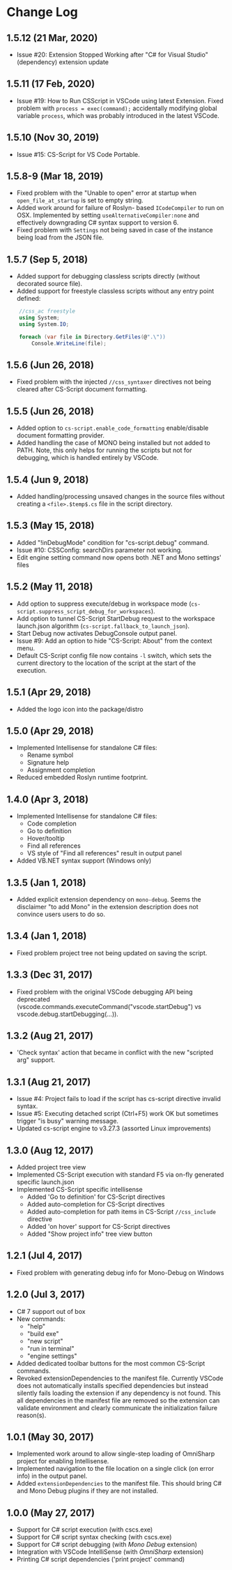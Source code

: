 # Change Log

## 1.5.12 (21 Mar, 2020)

- Issue #20: Extension Stopped Working after "C# for Visual Studio" (dependency) extension update

## 1.5.11 (17 Feb, 2020)

- Issue #19: How to Run CSScript in VSCode using latest Extension.
  Fixed problem with `process = exec(command);` accidentally modifying global variable `process`, which was probably introduced in the latest VSCode.

## 1.5.10 (Nov 30, 2019)

- Issue #15: CS-Script for VS Code Portable.

## 1.5.8-9 (Mar 18, 2019)

- Fixed problem with the "Unable to open" error at startup when `open_file_at_startup` is set to empty string.
- Added work around for failure of Roslyn- based `ICodeCompiler` to run on OSX.  Implemented by setting `useAlternativeCompiler:none` and effectively downgrading C# syntax support to version 6.
- Fixed problem with `Settings` not being saved in case of the instance being load from the JSON file.

## 1.5.7 (Sep 5, 2018)

- Added support for debugging classless scripts directly (without decorated source file).
- Added support for freestyle classless scripts without any entry point defined:

```C#
    //css_ac freestyle
    using System;
    using System.IO;

    foreach (var file in Directory.GetFiles(@".\"))
        Console.WriteLine(file);
```

## 1.5.6 (Jun 26, 2018)

- Fixed problem with the injected `//css_syntaxer` directives not being cleared after CS-Script document formatting.

## 1.5.5 (Jun 26, 2018)

- Added option to `cs-script.enable_code_formatting` enable/disable document formatting provider.
- Added handling the case of MONO being installed but not added to PATH. Note, this only helps for running the scripts but not for debugging, which is handled entirely by VSCode. 

## 1.5.4 (Jun 9, 2018)

- Added handling/processing unsaved changes in the source files without creating a `<file>.$temp$.cs` file in the script directory. 

## 1.5.3 (May 15, 2018)

- Added "!inDebugMode" condition for "cs-script.debug" command.
- Issue #10: CSSConfig: searchDirs parameter not working. 
- Edit engine setting command now opens both .NET and Mono settings' files  

## 1.5.2 (May 11, 2018)

- Add option to suppress execute/debug in workspace mode (`cs-script.suppress_script_debug_for_workspaces`).
- Add option to tunnel CS-Script StartDebug request to the workspace launch.json algorithm (`cs-script.fallback_to_launch_json`).
- Start Debug now activates DebugConsole output panel.
- Issue #9: Add an option to hide "CS-Script: About" from the context menu.
- Default CS-Script config file now contains `-l` switch, which sets the current directory to the location of the script at the start of the execution.

## 1.5.1 (Apr 29, 2018)

- Added the logo icon into the package/distro

## 1.5.0 (Apr 29, 2018)

- Implemented Intellisense for standalone C# files:
  - Rename symbol
  - Signature help
  - Assignment completion
- Reduced embedded Roslyn runtime footprint.

## 1.4.0 (Apr 3, 2018)

- Implemented Intellisense for standalone C# files:
  - Code completion
  - Go to definition
  - Hover/tooltip
  - Find all references
  - VS style of "Find all references" result in output panel
- Added VB.NET syntax support (Windows only)

## 1.3.5 (Jan 1, 2018)

- Added explicit extension dependency on `mono-debug`. Seems the disclaimer "to add Mono" in the extension description does not convince users users to do so.

## 1.3.4 (Jan 1, 2018)

- Fixed problem project tree not being updated on saving the script.

## 1.3.3 (Dec 31, 2017)

- Fixed problem with the original VSCode debugging API being deprecated (vscode.commands.executeCommand("vscode.startDebug") vs vscode.debug.startDebugging(...)).

## 1.3.2 (Aug 21, 2017)

- 'Check syntax' action that became in conflict with the new "scripted arg" support.

## 1.3.1 (Aug 21, 2017)

- Issue #4: Project fails to load if the script has cs-script directive invalid syntax.
- Issue #5: Executing detached script (Ctrl+F5) work OK but sometimes trigger "is busy" warning message.
- Updated cs-script engine to v3.27.3 (assorted Linux improvements)

## 1.3.0 (Aug 12, 2017)

- Added project tree view
- Implemented CS-Script execution with standard F5 via on-fly generated specific launch.json
- Implemented CS-Script specific intellisense
  - Added 'Go to definition' for CS-Script directives
  - Added auto-completion for CS-Script directives
  - Added auto-completion for path items in CS-Script `//css_include` directive
  - Added 'on hover' support for CS-Script directives
  - Added "Show project info" tree view button

## 1.2.1 (Jul 4, 2017)

- Fixed problem with generating debug info for Mono-Debug on Windows

## 1.2.0 (Jul 3, 2017)

- C# 7 support out of box
- New commands:
  - "help"
  - "build exe"
  - "new script"
  - "run in terminal"
  - "engine settings"
- Added dedicated toolbar buttons for the most common CS-Script commands.
- Revoked  extensionDependencies to the manifest file. Currently VSCode does not automatically installs specified dependencies but instead silently fails loading the extension if any dependency is not found. This all dependencies in the manifest file are removed so the extension can validate environment and clearly communicate the initialization failure reason(s).

## 1.0.1 (May 30, 2017)

- Implemented work around to allow single-step loading of OmniSharp project for enabling Intellisense.
- Implemented navigation to the file location on a single click (on error info) in the output panel.
- Added `extensionDependencies` to the manifest file. This should bring C# and Mono Debug plugins if they are not installed.

## 1.0.0 (May 27, 2017)

- Support for C# script execution (with cscs.exe)
- Support for C# script syntax checking (with cscs.exe)
- Support for C# script debugging (with _Mono Debug_ extension)
- Integration with VSCode IntelliSense (with _OmniSharp_ extension)
- Printing C# script dependencies ('print project' command)

